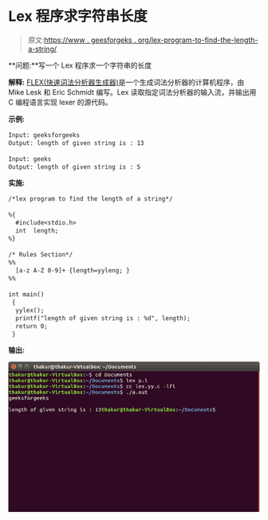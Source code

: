 # Lex 程序求字符串长度

> 原文:[https://www . geesforgeks . org/lex-program-to-find-the-length-a-string/](https://www.geeksforgeeks.org/lex-program-to-find-the-length-of-a-string/)

**问题:**写一个 Lex 程序求一个字符串的长度

**解释:**
[FLEX(快速词法分析器生成器)](https://www.geeksforgeeks.org/flex-fast-lexical-analyzer-generator/)是一个生成词法分析器的计算机程序，由 Mike Lesk 和 Eric Schmidt 编写。Lex 读取指定词法分析器的输入流，并输出用 C 编程语言实现 lexer 的源代码。

**示例:**

```
Input: geeksforgeeks
Output: length of given string is : 13

Input: geeks
Output: length of given string is : 5 
```

**实施:**

```
/*lex program to find the length of a string*/

%{
  #include<stdio.h> 
  int  length;
%}

/* Rules Section*/
%%
  [a-z A-Z 0-9]+ {length=yyleng; }
%%

int main()
 {
  yylex();
  printf("length of given string is : %d", length);
  return 0;
 }
```

**输出:**

![](img/6de9aa8911bc7aa1f75fce61c8fbe025.png)